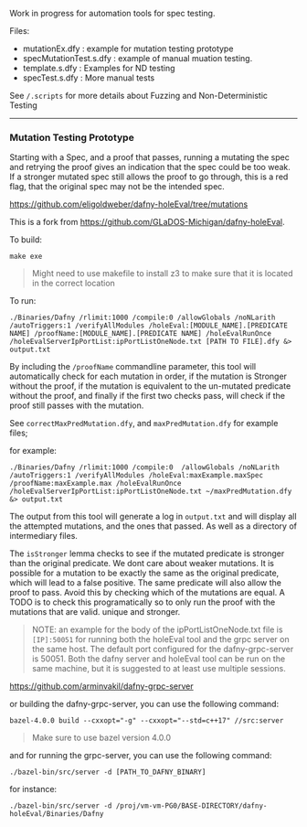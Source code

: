 Work in progress for automation tools for spec testing. 

Files:

* mutationEx.dfy : example for mutation testing prototype
* specMutationTest.s.dfy : example of manual muation testing. 
* template.s.dfy : Examples for ND testing 
* specTest.s.dfy : More manual tests 

See `/.scripts` for more details about Fuzzing and Non-Deterministic Testing

---

### Mutation Testing Prototype

Starting with a Spec, and a proof that passes, running a mutating the spec and retrying the proof gives an indication that the spec could be too weak. If a stronger mutated spec still allows the proof to go through, this is a red flag, that the original spec may not be the intended spec. 

https://github.com/eligoldweber/dafny-holeEval/tree/mutations

This is a fork from https://github.com/GLaDOS-Michigan/dafny-holeEval. 

To build:

`make exe`

>Might need to use makefile to install z3 to make sure that it is located in the correct location

To run: 

```
./Binaries/Dafny /rlimit:1000 /compile:0 /allowGlobals /noNLarith /autoTriggers:1 /verifyAllModules /holeEval:[MODULE_NAME].[PREDICATE NAME] /proofName:[MODULE_NAME].[PREDICATE NAME] /holeEvalRunOnce /holeEvalServerIpPortList:ipPortListOneNode.txt [PATH TO FILE].dfy &> output.txt
```

By including the `/proofName` commandline parameter, this tool will automatically check for each mutation in order, if the mutation is Stronger without the proof, if the mutation is equivalent to the un-mutated predicate without the proof, and finally if the first two checks pass, will check if the proof still passes with the mutation. 

See `correctMaxPredMutation.dfy`, and `maxPredMutation.dfy` for example files;

for example:

```
./Binaries/Dafny /rlimit:1000 /compile:0  /allowGlobals /noNLarith /autoTriggers:1 /verifyAllModules /holeEval:maxExample.maxSpec /proofName:maxExample.max /holeEvalRunOnce /holeEvalServerIpPortList:ipPortListOneNode.txt ~/maxPredMutation.dfy &> output.txt
```

The output from this tool will generate a log in `output.txt` and will display all the attempted mutations, and the ones that passed. As well
as a directory of intermediary files. 

The `isStronger` lemma checks to see if the mutated predicate is stronger than the original predicate. We dont care about weaker mutations. 
It is possible for a mutation to be exactly the same as the original predicate, which will lead to a false positive. The same predicate will also
allow the proof to pass. Avoid this by checking which of the mutations are equal. A TODO is to check this programatically so to only run the proof with
the mutations that are valid. unique and stronger. 


>NOTE: an example for the body of the ipPortListOneNode.txt file is `[IP]:50051` for running both the holeEval tool and the grpc server on the same host. The default port configured for the dafny-grpc-server is 50051. Both the dafny server and holeEval tool can be run on the same machine, but it is suggested to at least use multiple sessions. 

https://github.com/arminvakil/dafny-grpc-server

or building the dafny-grpc-server, you can use the following command:

`bazel-4.0.0 build --cxxopt="-g" --cxxopt="--std=c++17" //src:server`

>Make sure to use bazel version 4.0.0

and for running the grpc-server, you can use the following command:

`./bazel-bin/src/server -d [PATH_TO_DAFNY_BINARY]`

for instance:

`./bazel-bin/src/server -d /proj/vm-vm-PG0/BASE-DIRECTORY/dafny-holeEval/Binaries/Dafny`
